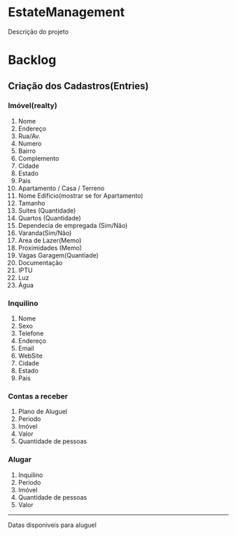# EstateManagement

Descrição do projeto

# Backlog

## Criação dos Cadastros(Entries)
  
### Imóvel(realty)

1. Nome
1. Endereço
  1. Rua/Av.
  1. Numero
  1. Bairro
  1. Complemento
  1. Cidade
  1. Estado
  1. Pais
1. Apartamento / Casa / Terreno
  1. Nome Edificio(mostrar se for Apartamento)
1. Tamanho
1. Suites (Quantidade)
1. Quartos (Quantidade)
1. Dependecia de empregada (Sim/Não)
1. Varanda(Sim/Não)
1. Area de Lazer(Memo)
1. Proximidades (Memo)
1. Vagas Garagem(Quantiade)
1. Documentação
  1. IPTU
  1. Luz
  1. Água

### Inquilino

1. Nome
1. Sexo
1. Telefone
1. Endereço
1. Email
1. WebSite
1. Cidade
1. Estado
1. Pais

### Contas a receber

1. Plano de Aluguel
  1. Periodo
  1. Imóvel
  1. Valor
  1. Quantidade de pessoas

### Alugar

1. Inquilino
1. Periodo
1. Imóvel
1. Quantidade de pessoas
1. Valor
  
---------------------------------------------------
Datas disponiveis para aluguel
